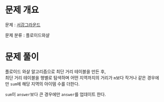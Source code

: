 # 문제 개요

문제 : [서강그라운드](https://www.acmicpc.net/problem/14938)

문제 분류 : 플로이드와샬

# 문제 풀이

플로이드 와샬 알고리즘으로 최단 거리 테이블을 만든 후,  
최단 거리 테이블을 행별로 탐색하며 어떤 지역까지의 거리가 `m`보다 작거나 같은 경우에만 `sum`에 해당 지역의 아이템 수를 더한다.

`sum`이 `answer`보다 큰 경우에만 `answer`를 업데이트 한다.
